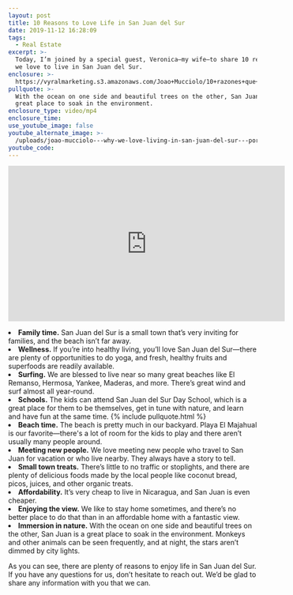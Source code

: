```yaml
---
layout: post
title: 10 Reasons to Love Life in San Juan del Sur
date: 2019-11-12 16:28:09
tags:
  - Real Estate
excerpt: >-
  Today, I’m joined by a special guest, Veronica—my wife—to share 10 reasons why
  we love to live in San Juan del Sur.
enclosure: >-
  https://vyralmarketing.s3.amazonaws.com/Joao+Mucciolo/10+razones+que+nos+gusta+vivir+en+San+Juan+del+sur.mp4
pullquote: >-
  With the ocean on one side and beautiful trees on the other, San Juan is a
  great place to soak in the environment.
enclosure_type: video/mp4
enclosure_time:
use_youtube_image: false
youtube_alternate_image: >-
  /uploads/joao-mucciolo---why-we-love-living-in-san-juan-del-sur---por-qué-nos-encanta-vivir-en-san-juan-del-sur-youtube.jpg
youtube_code:
---
```

<center><iframe width="560" height="315" src="https://www.youtube.com/embed/G0hUcct57DA?start=237" frameborder="0" allow="accelerometer; autoplay; encrypted-media; gyroscope; picture-in-picture" allowfullscreen></iframe></center>


<p style="text-align:center><em>Today, I’m joined by a special guest, Veronica—my wife—to share 10 reasons why we love to live in San Juan del Sur.</em></p>



My wife, Veronica, and I love living in San Juan del Sur. Here are the top 10 reasons why we do and why you might as well:

1. **Family time.** San Juan del Sur is a small town that’s very inviting for families, and the beach isn’t far away.
2. **Wellness.** If you’re into healthy living, you’ll love San Juan del Sur—there are plenty of opportunities to do yoga, and fresh, healthy fruits and superfoods are readily available.
3. **Surfing.** We are blessed to live near so many great beaches like El Remanso, Hermosa, Yankee, Maderas, and more. There’s great wind and surf almost all year-round.
4. **Schools.** The kids can attend San Juan del Sur Day School, which is a great place for them to be themselves, get in tune with nature, and learn and have fun at the same time.
{% include pullquote.html %}
5. **Beach time.** The beach is pretty much in our backyard. Playa El Majahual is our favorite—there's a lot of room for the kids to play and there aren’t usually many people around.
6. **Meeting new people.** We love meeting new people who travel to San Juan for vacation or who live nearby. They always have a story to tell.
7. **Small town treats.** There’s little to no traffic or stoplights, and there are plenty of delicious foods made by the local people like coconut bread, picos, juices, and other organic treats.
8. **Affordability.** It’s very cheap to live in Nicaragua, and San Juan is even cheaper.
9. **Enjoying the view.** We like to stay home sometimes, and there’s no better place to do that than in an affordable home with a fantastic view.
10. **Immersion in nature.** With the ocean on one side and beautiful trees on the other, San Juan is a great place to soak in the environment. Monkeys and other animals can be seen frequently, and at night, the stars aren’t dimmed by city lights.

As you can see, there are plenty of reasons to enjoy life in San Juan del Sur. If you have any questions for us, don’t hesitate to reach out. We’d be glad to share any information with you that we can.

&nbsp;